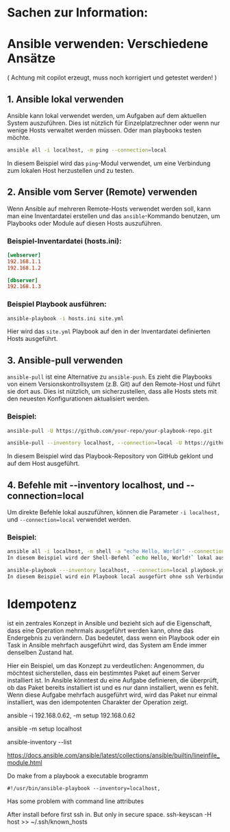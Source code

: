 # Sachen zur Information:

# Ansible verwenden: Verschiedene Ansätze
( Achtung mit copilot erzeugt, muss noch korrigiert und getestet werden! )
## 1. Ansible lokal verwenden

Ansible kann lokal verwendet werden, um Aufgaben auf dem aktuellen System auszuführen. Dies ist nützlich für Einzelplatzrechner oder wenn nur wenige Hosts verwaltet werden müssen. Oder man playbooks testen möchte.

```bash
ansible all -i localhost, -m ping --connection=local
```
In diesem Beispiel wird das `ping`-Modul verwendet, um eine Verbindung zum lokalen Host herzustellen und zu testen.

## 2. Ansible vom Server (Remote) verwenden

Wenn Ansible auf mehreren Remote-Hosts verwendet werden soll, kann man eine Inventardatei erstellen und das `ansible`-Kommando benutzen, um Playbooks oder Module auf diesen Hosts auszuführen.

### Beispiel-Inventardatei (hosts.ini):
```ini
[webserver]
192.168.1.1
192.168.1.2

[dbserver]
192.168.1.3
```

### Beispiel Playbook ausführen:
```bash
ansible-playbook -i hosts.ini site.yml
```

Hier wird das `site.yml` Playbook auf den in der Inventardatei definierten Hosts ausgeführt.

## 3. Ansible-pull verwenden

`ansible-pull` ist eine Alternative zu `ansible-push`. Es zieht die Playbooks von einem Versionskontrollsystem (z.B. Git) auf den Remote-Host und führt sie dort aus. Dies ist nützlich, um sicherzustellen, dass alle Hosts stets mit den neuesten Konfigurationen aktualisiert werden.

### Beispiel:
```bash
ansible-pull -U https://github.com/your-repo/your-playbook-repo.git

ansible-pull --inventory localhost, --connection=local -U https://github.com/your-repo/your-playbook-repo.git
```
In diesem Beispiel wird das Playbook-Repository von GitHub geklont und auf dem Host ausgeführt.

## 4. Befehle mit --inventory localhost, und --connection=local

Um direkte Befehle lokal auszuführen, können die Parameter `-i localhost,` und `--connection=local` verwendet werden.

### Beispiel:
```bash
ansible all -i localhost, -m shell -a "echo Hello, World!" --connection=local
In diesem Beispiel wird der Shell-Befehl `echo Hello, World!` lokal ausgeführt.

ansible-playbook ---inventory localhost, --connection=local playbook.yml
In diesem Beispiel wird ein Playbook local ausgefürt ohne ssh Verbindung
```

# Idempotenz 
ist ein zentrales Konzept in Ansible und bezieht sich auf die Eigenschaft, dass eine Operation mehrmals ausgeführt werden kann, ohne das Endergebnis zu verändern. Das bedeutet, dass wenn ein Playbook oder ein Task in Ansible mehrfach ausgeführt wird, das System am Ende immer denselben Zustand hat.

Hier ein Beispiel, um das Konzept zu verdeutlichen: Angenommen, du möchtest sicherstellen, dass ein bestimmtes Paket auf einem Server installiert ist. In Ansible könntest du eine Aufgabe definieren, die überprüft, ob das Paket bereits installiert ist und es nur dann installiert, wenn es fehlt. Wenn diese Aufgabe mehrfach ausgeführt wird, wird das Paket nur einmal installiert, was den idempotenten Charakter der Operation zeigt.

ansible -i 192.168.0.62, -m setup 192.168.0.62

ansible -m setup localhost

ansible-inventory --list

https://docs.ansible.com/ansible/latest/collections/ansible/builtin/lineinfile_module.html

Do make from a playbook a executable brogramm
```
#!/usr/bin/ansible-playbook --inventory=localhost,
```

Has some problem with command line attributes

After install before first ssh in. But only in secure space.
ssh-keyscan -H host >> ~/.ssh/known_hosts

